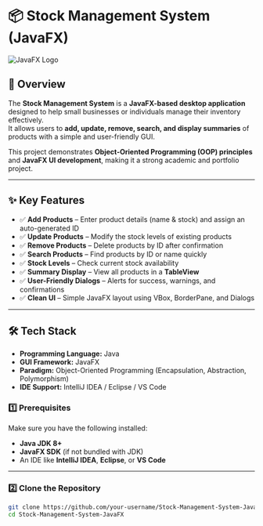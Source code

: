 # 📦 Stock Management System (JavaFX)

![JavaFX Logo](https://upload.wikimedia.org/wikipedia/en/6/6a/JavaFX_Logo.png)

## 📖 Overview  
The **Stock Management System** is a **JavaFX-based desktop application** designed to help small businesses or individuals manage their inventory effectively.  
It allows users to **add, update, remove, search, and display summaries** of products with a simple and user-friendly GUI.  

This project demonstrates **Object-Oriented Programming (OOP) principles** and **JavaFX UI development**, making it a strong academic and portfolio project.

---

## ✨ Key Features  

- ✅ **Add Products** – Enter product details (name & stock) and assign an auto-generated ID  
- ✅ **Update Products** – Modify the stock levels of existing products  
- ✅ **Remove Products** – Delete products by ID after confirmation  
- ✅ **Search Products** – Find products by ID or name quickly  
- ✅ **Stock Levels** – Check current stock availability  
- ✅ **Summary Display** – View all products in a **TableView**  
- ✅ **User-Friendly Dialogs** – Alerts for success, warnings, and confirmations  
- ✅ **Clean UI** – Simple JavaFX layout using VBox, BorderPane, and Dialogs  

---

## 🛠️ Tech Stack  

- **Programming Language:** Java  
- **GUI Framework:** JavaFX  
- **Paradigm:** Object-Oriented Programming (Encapsulation, Abstraction, Polymorphism)  
- **IDE Support:** IntelliJ IDEA / Eclipse / VS Code  
### 1️⃣ Prerequisites  
Make sure you have the following installed:  
- **Java JDK 8+**  
- **JavaFX SDK** (if not bundled with JDK)  
- An IDE like **IntelliJ IDEA**, **Eclipse**, or **VS Code**  

---

### 2️⃣ Clone the Repository  
```bash
git clone https://github.com/your-username/Stock-Management-System-JavaFX.git
cd Stock-Management-System-JavaFX
